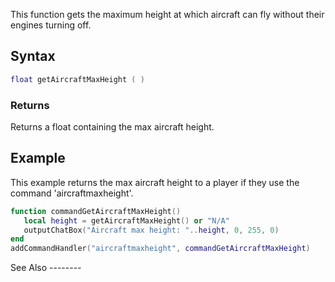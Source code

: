 This function gets the maximum height at which aircraft can fly without their engines turning off.

Syntax
------

``` lua
float getAircraftMaxHeight ( )
```

### Returns

Returns a float containing the max aircraft height.

Example
-------

<section name="Client" class="client" show="true">
This example returns the max aircraft height to a player if they use the command 'aircraftmaxheight'.

``` lua
function commandGetAircraftMaxHeight()
   local height = getAircraftMaxHeight() or "N/A"
   outputChatBox("Aircraft max height: "..height, 0, 255, 0)
end
addCommandHandler("aircraftmaxheight", commandGetAircraftMaxHeight)
```

</section>
See Also
--------
